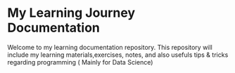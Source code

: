 # My Learning Journey Documentation
Welcome to my learning documentation repository.
This repository will include my learning materials,exercises, notes, and also usefuls tips & tricks regarding programming ( Mainly for Data Science)

